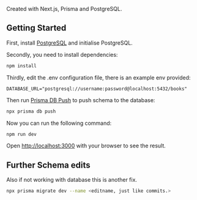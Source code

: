Created with Next.js, Prisma and PostgreSQL.

## Getting Started

First, install [PostgreSQL](https://www.postgresql.org/) and initialise PostgreSQL.

Secondly, you need to install dependencies:

```bash
npm install
```

Thirdly, edit the .env configuration file, there is an example env provided:

```
DATABASE_URL="postgresql://username:password@localhost:5432/books"
```

Then run [Prisma DB Push](https://www.prisma.io/docs/reference/api-reference/command-reference#db-push) to push schema to the database:

```bash
npx prisma db push
```

Now you can run the following command:

```bash
npm run dev
```

Open [http://localhost:3000](http://localhost:3000) with your browser to see the result.

## Further Schema edits


Also if not working with database this is another fix.

```bash
npx prisma migrate dev --name <editname, just like commits.>
```


